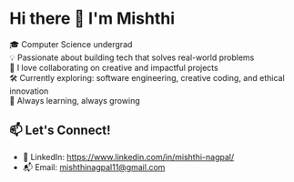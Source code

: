 # Hi there 👋 I'm Mishthi

🎓 Computer Science undergrad  
💡 Passionate about building tech that solves real-world problems  
🤝 I love collaborating on creative and impactful projects  
🛠️ Currently exploring: software engineering, creative coding, and ethical innovation  
🌱 Always learning, always growing

## 📫 Let's Connect!

- 📍 LinkedIn: https://www.linkedin.com/in/mishthi-nagpal/  
- 📬 Email: mishthinagpal11@gmail.com

